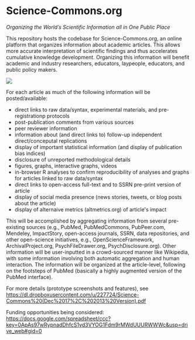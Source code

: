 Science-Commons.org
===================
<i>Organizing the World’s Scientific Information all in One Public Place</i>

This repository hosts the codebase for Science-Commons.org, an online platform that organizes information about academic articles. This allows more accurate interpretation of scientific findings and thus accelerates cumulative knowledge development. Organizing this information will benefit academic and industry researchers, educators, laypeople, educators, and public policy makers. 
<p><img src="http://publish.uwo.ca/~elebel/BasicArticleInterface.png"></p>
For each article as much of the following information will be posted/available:
<ul>
<li>direct links to raw data/syntax, experimental materials, and pre-registrationp protocols</li>
<li>post-publication comments from various sources</li>
<li>peer reviewer information</li>
<li>information about (and direct links to) follow-up independent direct/conceputal replications</li>
<li>display of important statistical information (and display of publication bias indices)</li>
<li>disclosure of unreported methodological details</li>
<li>figures, graphs, interactive graphs, videos</li>
<li>in-browser R analyses to confirm reproducibility of analyses and graphs for articles linked to raw data/syntax</li>
<li>direct links to open-access full-text and to SSRN pre-print version of article</li>
<li>display of social media presence (news stories, tweets, or blog posts about the article)</li>
<li>display of alternaive metrics (altmetrics.org) of article's impact</li>
</ul>

This will be accomplished by aggregating information from several pre-existing sources (e.g., PubMed, PubMedCommons, PubPeer.com, Mendeley, ImpactStory, open-access journals, SSRN, data repositories, and other open-science initiatives, e.g., OpenScienceFramework, ArchivalProject.org, PsychFileDrawer.org, PsychDisclosure.org). Other information will be user-inputted in a crowd-sourced manner like Wikipedia, with some information involving both automatic aggregation and human interaction. The information will be organized at the article-level, following on the footsteps of PubMed (basically a highly augmented version of the PubMed interface).

For more details (prototype screenshots and features), see https://dl.dropboxusercontent.com/u/227724/Science-Commons%20(Dec%2017%2C%202013%20Version).pdf

Funding opportunities being considered:
https://docs.google.com/spreadsheet/ccc?key=0ApAs97wRypnadDhfcS1yd3VYOG1Fdm9rMWdUUURWWWc&usp=drive_web#gid=0
